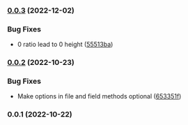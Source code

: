

### [0.0.3](https://github.com/femundfilou/kirby-image-snippet/compare/v0.0.2...v0.0.3) (2022-12-02)


### Bug Fixes

* 0 ratio lead to 0 height ([55513ba](https://github.com/femundfilou/kirby-image-snippet/commit/55513bafe110d8760d98e7d186b623598dccdab7))

### [0.0.2](https://github.com/femundfilou/kirby-image-snippet/compare/v0.0.1...v0.0.2) (2022-10-23)


### Bug Fixes

* Make options in file and field methods optional ([653351f](https://github.com/femundfilou/kirby-image-snippet/commit/653351f84162c9fd74c1f7f75995c8aef9c2093b))

### 0.0.1 (2022-10-22)